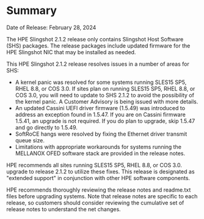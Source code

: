 # Summary

Date of Release: February 28, 2024

The HPE Slingshot 2.1.2 release only contains Slingshot Host Software (SHS) packages. The release packages include updated firmware for the HPE Slingshot NIC that may be installed as needed.

This HPE Slingshot 2.1.2 release resolves issues in a number of areas for SHS:

- A kernel panic was resolved for some systems running SLES15 SP5, RHEL 8.8, or COS 3.0. If sites plan on running SLES15 SP5, RHEL 8.8, or COS 3.0, you will need to update to SHS 2.1.2 to avoid the possibility of the kernel panic. A Customer Advisory is being issued with more details.
- An updated Cassini UEFI driver firmware (1.5.49) was introduced to address an exception found in 1.5.47. If you are on Cassini firmware 1.5.41, an upgrade is not required. If you do plan to upgrade, skip 1.5.47 and go directly to 1.5.49.
- SoftRoCE hangs were resolved by fixing the Ethernet driver transmit queue size.
- Limitations with appropriate workarounds for systems running the MELLANOX OFED software stack are provided in the release notes.

HPE recommends all sites running SLES15 SP5, RHEL 8.8, or COS 3.0. upgrade to release 2.1.2 to utilize these fixes. This release is designated as "extended support" in conjunction with other HPE software components.

HPE recommends thoroughly reviewing the release notes and readme.txt files before upgrading systems. Note that release notes are specific to each release, so customers should consider reviewing the cumulative set of release notes to understand the net changes.
